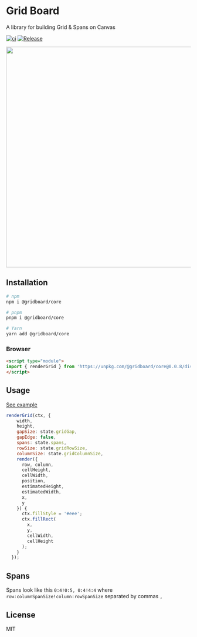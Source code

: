 
# Grid Board

A library for building Grid & Spans on Canvas

[![ci](https://github.com/seanghay/gridboard/actions/workflows/ci.yml/badge.svg)](https://github.com/seanghay/gridboard/actions/workflows/ci.yml)
[![Release](https://github.com/seanghay/gridboard/actions/workflows/release.yml/badge.svg)](https://github.com/seanghay/gridboard/actions/workflows/release.yml)

<img src="https://user-images.githubusercontent.com/15277233/155681801-1b7142dd-e147-471c-9388-b18fa51b60c9.png" width=600>

## Installation

```sh
# npm
npm i @gridboard/core

# pnpm
pnpm i @gridboard/core

# Yarn
yarn add @gridboard/core
```

### Browser

```html
<script type="module">
import { renderGrid } from 'https://unpkg.com/@gridboard/core@0.0.8/dist/main.mjs?module';
</script>
```

## Usage

[See example](https://github.com/seanghay/gridboard/tree/main/packages/web)

```js
renderGrid(ctx, {
    width,
    height,
    gapSize: state.gridGap,
    gapEdge: false,
    spans: state.spans,
    rowSize: state.gridRowSize,
    columnSize: state.gridColumnSize,
    render({
      row, column,
      cellHeight,
      cellWidth,
      position,
      estimatedHeight,
      estimatedWidth,
      x,
      y
    }) {
      ctx.fillStyle = '#eee';
      ctx.fillRect(
        x,
        y,
        cellWidth,
        cellHeight
      );
    }
  });
  ```
  
## Spans

Spans look like this `0:4!0:5, 0:4!4:4` where `row:columnSpanSize!column:rowSpanSize` separated by commas `,`


## License

MIT
